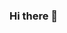 ### Hi there 👋

<!--
**albipuliga/albipuliga** is a ✨ _special_ ✨ repository because its `README.md` (this file) appears on your GitHub profile.

Sure, here's a simple template for a `README.md` file that you can use to present yourself on your GitHub repository:

```markdown
# Hello, I'm Alberto 👋

## About Me
🎓 I'm currently studying Computer Science & AI at IE University
⚡ Fun fact: i love cars, optmisation and guitar

## My Skills
- Languages: Python, C, SQL

## Recent Projects
- [Project 1](link-to-project-1)
- [Project 2](link-to-project-2)

## My GitHub Stats
![Your GitHub stats](https://github-readme-stats.vercel.app/api?username=albipuliga&show_icons=true)
```
